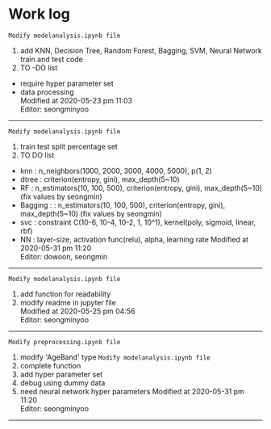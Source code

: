 # Work log
`Modify modelanalysis.ipynb file`
1. add KNN, Decision Tree, Random Forest, Bagging, SVM, Neural Network train and test code   
2. TO -DO list   
+ require hyper parameter set   
+ data processing   
Modified at 2020-05-23 pm 11:03   
Editor: seongminyoo   
***
`Modify modelanalysis.ipynb file`
1. train test split percentage set
2. TO DO list
+ knn   : n_neighbors(1000, 2000, 3000, 4000, 5000), p(1, 2)
+ dtree : criterion(entropy, gini), max_depth(5~10)
+ RF    : n_estimators(10, 100, 500), criterion(entropy, gini), max_depth(5~10) (fix values by seongmin)
+ Bagging : : n_estimators(10, 100, 500), criterion(entropy, gini), max_depth(5~10) (fix values by seongmin)
+ svc   : constraint C(10-6, 10-4, 10-2, 1, 10^1), kernel(poly, sigmoid, linear, rbf)
+ NN    : layer-size, activation func(relu), alpha, learning rate 
Modified at 2020-05-31 pm 11:20   
Editor: dowoon, seongmin
***
`Modify modelanalysis.ipynb file`
1. add function for readability   
2. modify readme in jupyter file   
Modified at 2020-05-25 pm 04:56      
Editor: seongminyoo   
***
`Modify preprocessing.ipynb file`
1. modify 'AgeBand' type
`Modify modelanalysis.ipynb file`
1. complete function 
2. add hyper parameter set   
3. debug using dummy data
4. need neural network hyper parameters
Modified at 2020-05-31 pm 11:20      
Editor: seongminyoo
***
